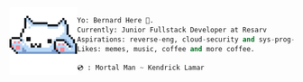 <img align='left' src='typu.gif' width='120' />

```python
Yo: Bernard Here 🎃.
Currently: Junior Fullstack Developer at Resarv
Aspirations: reverse-eng, cloud-security and sys-prog-guru 👾.
Likes: memes, music, coffee and more coffee.

💿 : Mortal Man ~ Kendrick Lamar
```
